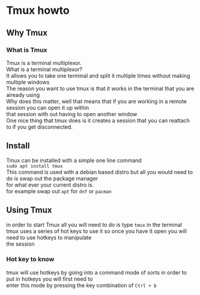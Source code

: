 # Tmux howto

## Why Tmux

### What is Tmux

Tmux is a terminal multiplexor.</br>
What is a terminal multiplexor?</br>
It allows you to take one terminal and split it multiple times without making multiple windows</br>
The reason you want to use tmux is that it works in the terminal that you are already using</br>
Why does this matter, well that means that if you are working in a remote session you can open it up within</br> 
that session with out having to open another window</br>
One nice thing that tmux does is it creates a session that you can reattach to if you get disconnected.</br>

## Install

Tmux can be installed with a simple one line command</br>
`sudo apt install tmux`</br>
This command is used with a debian based distro but all you would need to do is swap out the package manager</br>
for what ever your current distro is.</br>
for example swap out `apt` for `dnf` or `pacman`</br>

## Using Tmux

in order to start Tmux all you will need to do is type `tmux` in the terminal</br>
tmux uses a series of hot keys to use it so once you have it open you will need to use hotkeys to manipulate</br>
the session</br>

### Hot key to know

tmux will use hotkeys by going into a command mode of sorts in order to put in hotkeys you will first need to</br>
enter this mode by pressing the key combination of `Ctrl + b`
